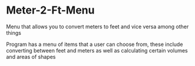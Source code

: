 # Meter-2-Ft-Menu
Menu that allows you to convert meters to feet and vice versa among other things

Program has a menu of items that a user can choose from, these include converting between feet and meters as well as calculating certain volumes and areas of shapes
